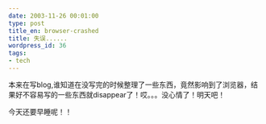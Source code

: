 ```yaml
---
date: 2003-11-26 00:01:00
type: post
title_en: browser-crashed
title: 失误......
wordpress_id: 36
tags:
- tech
---
```


本来在写blog,谁知道在没写完的时候整理了一些东西，竟然影响到了浏览器，结果好不容易写的一些东西就disappear了！哎。。。没心情了！明天吧！

今天还要早睡呢！！
